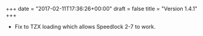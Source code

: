 +++
date = "2017-02-11T17:36:26+00:00"
draft = false
title = "Version 1.4.1"
+++
* Fix to TZX loading which allows Speedlock 2-7 to work.

